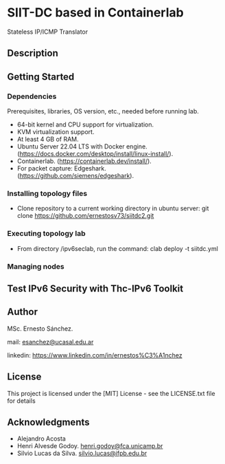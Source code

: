 # SIIT-DC based in Containerlab
  Stateless IP/ICMP Translator

## Description

## Getting Started

### Dependencies

Prerequisites, libraries, OS version, etc., needed before running lab.
* 64-bit kernel and CPU support for virtualization.
* KVM virtualization support.
* At least 4 GB of RAM.
* Ubuntu Server 22.04 LTS with Docker engine. (https://docs.docker.com/desktop/install/linux-install/).
* Containerlab. (https://containerlab.dev/install/).
* For packet capture: Edgeshark. (https://github.com/siemens/edgeshark). 
### Installing topology files

* Clone repository to a current working directory in ubuntu server: git clone https://github.com/ernestosv73/siitdc2.git

### Executing topology lab

* From directory /ipv6seclab, run the command: clab deploy -t siitdc.yml

### Managing nodes

 

## Test IPv6 Security with Thc-IPv6 Toolkit



## Author

MSc. Ernesto Sánchez. 

mail: esanchez@ucasal.edu.ar

linkedin: https://www.linkedin.com/in/ernestos%C3%A1nchez


## License

This project is licensed under the [MIT] License - see the LICENSE.txt file for details

## Acknowledgments

* Alejandro Acosta
* Henri Alvesde Godoy. henri.godoy@fca.unicamp.br
* Silvio Lucas da Silva. silvio.lucas@ifpb.edu.br 
